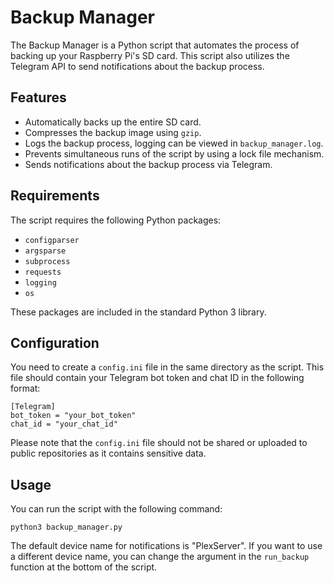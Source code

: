 # Backup Manager

The Backup Manager is a Python script that automates the process of backing up your Raspberry Pi's SD card. This script also utilizes the Telegram API to send notifications about the backup process.

## Features

- Automatically backs up the entire SD card.
- Compresses the backup image using `gzip`.
- Logs the backup process, logging can be viewed in `backup_manager.log`.
- Prevents simultaneous runs of the script by using a lock file mechanism.
- Sends notifications about the backup process via Telegram.

## Requirements

The script requires the following Python packages:
- `configparser`
- `argsparse`
- `subprocess`
- `requests`
- `logging`
- `os`

These packages are included in the standard Python 3 library.

## Configuration

You need to create a `config.ini` file in the same directory as the script. This file should contain your Telegram bot token and chat ID in the following format:

```
[Telegram]
bot_token = "your_bot_token"
chat_id = "your_chat_id"
```


Please note that the `config.ini` file should not be shared or uploaded to public repositories as it contains sensitive data.

## Usage

You can run the script with the following command:

```
python3 backup_manager.py
```

The default device name for notifications is "PlexServer". If you want to use a different device name, you can change the argument in the `run_backup` function at the bottom of the script.






